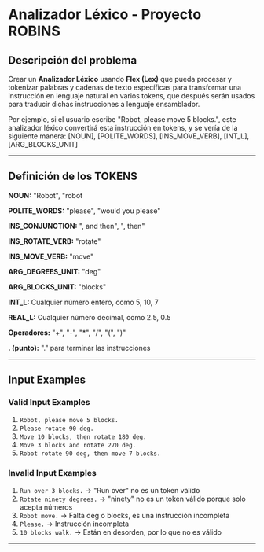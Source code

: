 # Analizador Léxico - Proyecto ROBINS

## Descripción del problema

Crear un **Analizador Léxico** usando **Flex
(Lex)** que pueda procesar y tokenizar palabras y cadenas de texto específicas
para transformar una instrucción en lenguaje natural en varios tokens, que
después serán usados para traducir dichas instrucciones a lenguaje ensamblador.

Por ejemplo, si el usuario escribe "Robot, please move 5 blocks.", este
analizador léxico convertirá esta instrucción en tokens, y se vería de la
siguiente manera: [NOUN], [POLITE_WORDS], [INS_MOVE_VERB], [INT_L],
[ARG_BLOCKS_UNIT]

---

## Definición de los TOKENS

**NOUN:** "Robot", "robot

**POLITE_WORDS:** "please", "would you please"

**INS_CONJUNCTION:** ", and then", ", then"

**INS_ROTATE_VERB:** "rotate"

**INS_MOVE_VERB:** "move"

**ARG_DEGREES_UNIT:** "deg"

**ARG_BLOCKS_UNIT:** "blocks"

**INT_L:** Cualquier número entero, como 5, 10, 7

**REAL_L:** Cualquier número decimal, como 2.5, 0.5

**Operadores:** "+", "-", "\*", "/", "(", ")"

**. (punto):** "." para terminar las instrucciones

---

## Input Examples

### Valid Input Examples

1. `Robot, please move 5 blocks.`
2. `Please rotate 90 deg.`
3. `Move 10 blocks, then rotate 180 deg.`
4. `Move 3 blocks and rotate 270 deg.`
5. `Robot rotate 90 deg, then move 7 blocks.`

### Invalid Input Examples

1. `Run over 3 blocks.` → "Run over" no es un token válido
2. `Rotate ninety degrees.` → "ninety" no es un token válido porque solo acepta
   números
3. `Robot move.` → Falta deg o blocks, es una instrucción incompleta
4. `Please.` → Instrucción incompleta
5. `10 blocks walk.` → Están en desorden, por lo que no es válido

---
